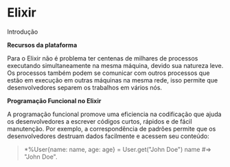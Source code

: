 # Elixir


Introdução
  
  
  **Recursos da plataforma**
  
  Para o Elixir não é problema ter centenas de milhares de processos executando simultaneamente na mesma máquina, devido sua natureza leve.
  Os processos também podem se comunicar com outros processos que estão em execução em outras máquinas na mesma rede, isso permite que desenvolvedores separem os trabalhos em vários nós.
  
  **Programação Funcional no Elixir**

  A programação funcional promove uma eficiencia na codificação que ajuda os desenvolvedores a escrever códigos curtos, rápidos e de fácil manutenção.
  Por exemplo, a correspondência de padrões permite que os desenvolvedores destruam dados facilmente e acessem seu conteúdo:
>*%User{name: name, age: age} = User.get("John Doe")
name #=> "John Doe".
